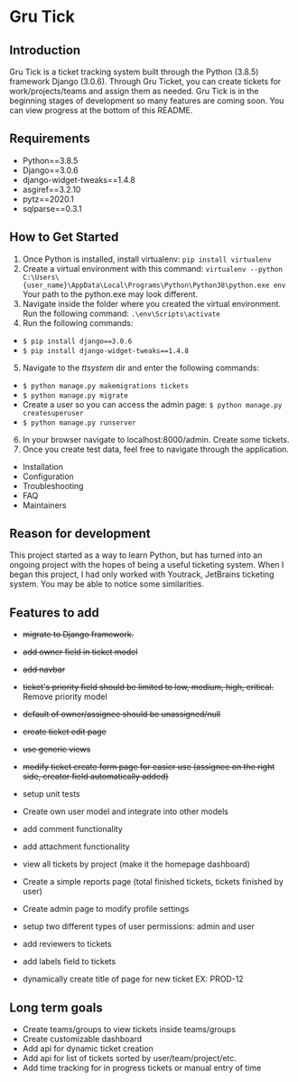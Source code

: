 __Gru Tick__
============

 Introduction
 ----------------
Gru Tick is a ticket tracking system built through the Python (3.8.5) framework Django (3.0.6). Through Gru Ticket, you can create tickets for work/projects/teams and assign them as needed. Gru Tick is in the beginning stages of development so many features are coming soon. You can view progress at the bottom of this README.

 Requirements
 ----------------
 - Python==3.8.5
 - Django==3.0.6
 - django-widget-tweaks==1.4.8
 - asgiref==3.2.10
 - pytz==2020.1
 - sqlparse==0.3.1

 How to Get Started
 ----------------
 1) Once Python is installed, install virtualenv: `pip install virtualenv`
 2) Create a virtual environment with this command: 
 `virtualenv --python C:\Users\{user_name}\AppData\Local\Programs\Python\Python38\python.exe env` 
 Your path to the python.exe may look different.
 3) Navigate inside the folder where you created the virtual environment. Run the following command: `.\env\Scripts\activate`
 4) Run the following commands:
  - `$ pip install django==3.0.6`
  - `$ pip install django-widget-tweaks==1.4.8`
 5) Navigate to the *ttsystem* dir and enter the following commands: 
 - `$ python manage.py makemigrations tickets`
 - `$ python manage.py migrate`
 - Create a user so you can access the admin page: 
 `$ python manage.py createsuperuser`
 - `$ python manage.py runserver`
 6) In your browser navigate to localhost:8000/admin. Create some tickets.
 7) Once you create test data, feel free to navigate through the application.

 * Installation
 * Configuration
 * Troubleshooting
 * FAQ
 * Maintainers

Reason for development
----------------------
This project started as a way to learn Python, but has turned into an ongoing project with the hopes of being a useful ticketing system. When I began this project, I had only worked with Youtrack, JetBrains ticketing system. You may be able to notice some similarities. 

Features to add
---------------
 * <strike>migrate to Django framework.</strike>
 * <strike>add owner field in ticket model</strike>
 * <strike>add navbar</strike>
 * <strike>ticket's priority field should be limited to low, medium, high, critical.</strike> Remove priority model
 * <strike>default of owner/assignee should be unassigned/null</strike>
 * <strike>create ticket edit page</strike>
 * <strike>use generic views</strike>
 * <strike>modify ticket create form page for easier use (assignee on the right side, creator field automatically added)</strike>
 * setup unit tests
 * Create own user model and integrate into other models
 * add comment functionality
 * add attachment functionality
 * view all tickets by project (make it the homepage dashboard)

 * Create a simple reports page (total finished tickets, tickets finished by user)
 * Create admin page to modify profile settings
 * setup two different types of user permissions: admin and user
 * add reviewers to tickets
 * add labels field to tickets
 * dynamically create title of page for new ticket EX: PROD-12

Long term goals
------------------------
 * Create teams/groups to view tickets inside teams/groups
 * Create customizable dashboard
 * Add api for dynamic ticket creation
 * Add api for list of tickets sorted by user/team/project/etc.
 * Add time tracking for in progress tickets or manual entry of time

 